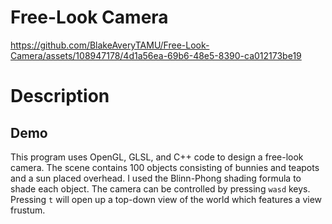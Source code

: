 # Free-Look Camera

https://github.com/BlakeAveryTAMU/Free-Look-Camera/assets/108947178/4d1a56ea-69b6-48e5-8390-ca012173be19

# Description

## Demo

This program uses OpenGL, GLSL, and C++ code to design a free-look camera. The scene contains 100 objects consisting of bunnies and teapots and a sun placed overhead. I used the Blinn-Phong shading formula to shade each object. The camera can be controlled by pressing `wasd` keys. Pressing `t` will open up a top-down view of the world which features a view frustum. 
